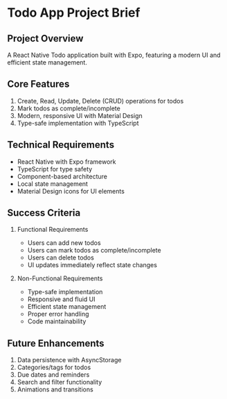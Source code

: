 # Todo App Project Brief

## Project Overview
A React Native Todo application built with Expo, featuring a modern UI and efficient state management.

## Core Features
1. Create, Read, Update, Delete (CRUD) operations for todos
2. Mark todos as complete/incomplete
3. Modern, responsive UI with Material Design
4. Type-safe implementation with TypeScript

## Technical Requirements
- React Native with Expo framework
- TypeScript for type safety
- Component-based architecture
- Local state management
- Material Design icons for UI elements

## Success Criteria
1. Functional Requirements
   - Users can add new todos
   - Users can mark todos as complete/incomplete
   - Users can delete todos
   - UI updates immediately reflect state changes

2. Non-Functional Requirements
   - Type-safe implementation
   - Responsive and fluid UI
   - Efficient state management
   - Proper error handling
   - Code maintainability

## Future Enhancements
1. Data persistence with AsyncStorage
2. Categories/tags for todos
3. Due dates and reminders
4. Search and filter functionality
5. Animations and transitions 